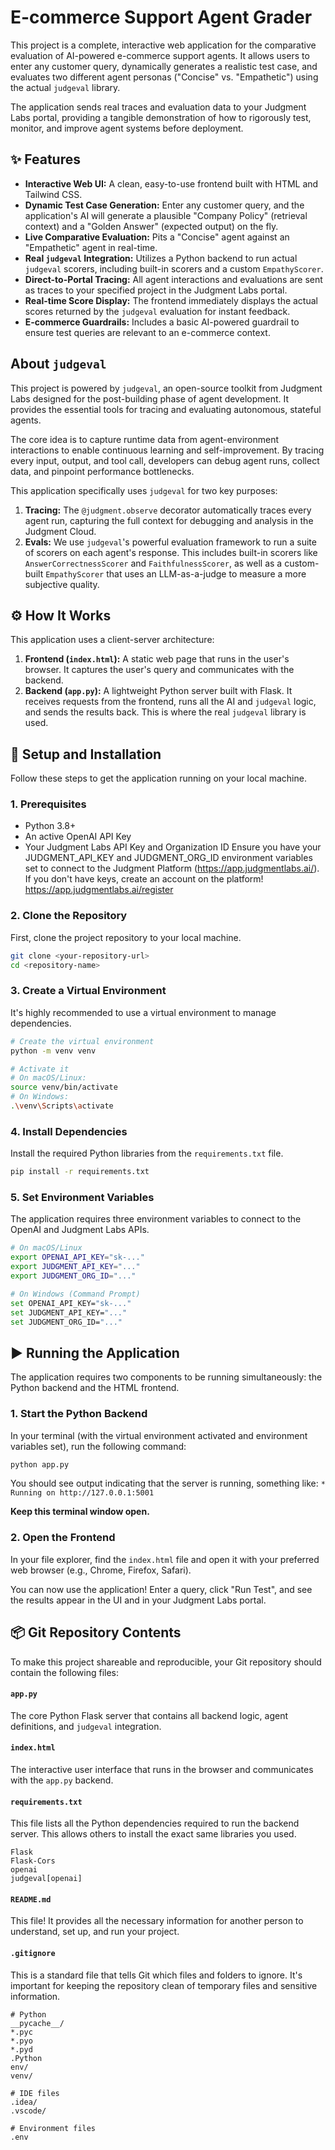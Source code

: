 # E-commerce Support Agent Grader

This project is a complete, interactive web application for the comparative evaluation of AI-powered e-commerce support agents. It allows users to enter any customer query, dynamically generates a realistic test case, and evaluates two different agent personas ("Concise" vs. "Empathetic") using the actual `judgeval` library.

The application sends real traces and evaluation data to your Judgment Labs portal, providing a tangible demonstration of how to rigorously test, monitor, and improve agent systems before deployment.

## ✨ Features

* **Interactive Web UI:** A clean, easy-to-use frontend built with HTML and Tailwind CSS.
* **Dynamic Test Case Generation:** Enter any customer query, and the application's AI will generate a plausible "Company Policy" (retrieval context) and a "Golden Answer" (expected output) on the fly.
* **Live Comparative Evaluation:** Pits a "Concise" agent against an "Empathetic" agent in real-time.
* **Real `judgeval` Integration:** Utilizes a Python backend to run actual `judgeval` scorers, including built-in scorers and a custom `EmpathyScorer`.
* **Direct-to-Portal Tracing:** All agent interactions and evaluations are sent as traces to your specified project in the Judgment Labs portal.
* **Real-time Score Display:** The frontend immediately displays the actual scores returned by the `judgeval` evaluation for instant feedback.
* **E-commerce Guardrails:** Includes a basic AI-powered guardrail to ensure test queries are relevant to an e-commerce context.

## About `judgeval`

This project is powered by `judgeval`, an open-source toolkit from Judgment Labs designed for the post-building phase of agent development. It provides the essential tools for tracing and evaluating autonomous, stateful agents.

The core idea is to capture runtime data from agent-environment interactions to enable continuous learning and self-improvement. By tracing every input, output, and tool call, developers can debug agent runs, collect data, and pinpoint performance bottlenecks.

This application specifically uses `judgeval` for two key purposes:

1.  **Tracing:** The `@judgment.observe` decorator automatically traces every agent run, capturing the full context for debugging and analysis in the Judgment Cloud.
2.  **Evals:** We use `judgeval`'s powerful evaluation framework to run a suite of scorers on each agent's response. This includes built-in scorers like `AnswerCorrectnessScorer` and `FaithfulnessScorer`, as well as a custom-built `EmpathyScorer` that uses an LLM-as-a-judge to measure a more subjective quality.

## ⚙️ How It Works

This application uses a client-server architecture:

1.  **Frontend (`index.html`):** A static web page that runs in the user's browser. It captures the user's query and communicates with the backend.
2.  **Backend (`app.py`):** A lightweight Python server built with Flask. It receives requests from the frontend, runs all the AI and `judgeval` logic, and sends the results back. This is where the real `judgeval` library is used.

## 🚀 Setup and Installation

Follow these steps to get the application running on your local machine.

### 1. Prerequisites

* Python 3.8+
* An active OpenAI API Key
* Your Judgment Labs API Key and Organization ID
Ensure you have your JUDGMENT_API_KEY and JUDGMENT_ORG_ID environment variables set to connect to the Judgment Platform (https://app.judgmentlabs.ai/).
If you don't have keys, create an account on the platform!
https://app.judgmentlabs.ai/register

### 2. Clone the Repository

First, clone the project repository to your local machine.

```bash
git clone <your-repository-url>
cd <repository-name>
```

### 3. Create a Virtual Environment

It's highly recommended to use a virtual environment to manage dependencies.

```bash
# Create the virtual environment
python -m venv venv

# Activate it
# On macOS/Linux:
source venv/bin/activate
# On Windows:
.\venv\Scripts\activate
```

### 4. Install Dependencies

Install the required Python libraries from the `requirements.txt` file.

```bash
pip install -r requirements.txt
```

### 5. Set Environment Variables

The application requires three environment variables to connect to the OpenAI and Judgment Labs APIs.

```bash
# On macOS/Linux
export OPENAI_API_KEY="sk-..."
export JUDGMENT_API_KEY="..."
export JUDGMENT_ORG_ID="..."

# On Windows (Command Prompt)
set OPENAI_API_KEY="sk-..."
set JUDGMENT_API_KEY="..."
set JUDGMENT_ORG_ID="..."
```

## ▶️ Running the Application

The application requires two components to be running simultaneously: the Python backend and the HTML frontend.

### 1. Start the Python Backend

In your terminal (with the virtual environment activated and environment variables set), run the following command:

```bash
python app.py
```

You should see output indicating that the server is running, something like:
`* Running on http://127.0.0.1:5001`

**Keep this terminal window open.**

### 2. Open the Frontend

In your file explorer, find the `index.html` file and open it with your preferred web browser (e.g., Chrome, Firefox, Safari).

You can now use the application! Enter a query, click "Run Test", and see the results appear in the UI and in your Judgment Labs portal.

## 📦 Git Repository Contents

To make this project shareable and reproducible, your Git repository should contain the following files:

#### `app.py`

The core Python Flask server that contains all backend logic, agent definitions, and `judgeval` integration.

#### `index.html`

The interactive user interface that runs in the browser and communicates with the `app.py` backend.

#### `requirements.txt`

This file lists all the Python dependencies required to run the backend server. This allows others to install the exact same libraries you used.

```text
Flask
Flask-Cors
openai
judgeval[openai]
```

#### `README.md`

This file! It provides all the necessary information for another person to understand, set up, and run your project.

#### `.gitignore`

This is a standard file that tells Git which files and folders to ignore. It's important for keeping the repository clean of temporary files and sensitive information.

```text
# Python
__pycache__/
*.pyc
*.pyo
*.pyd
.Python
env/
venv/

# IDE files
.idea/
.vscode/

# Environment files
.env
